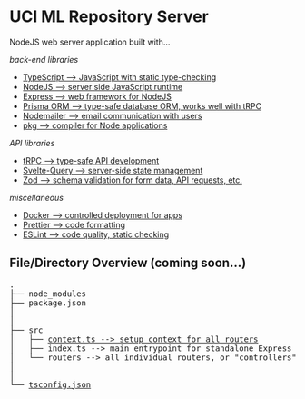 # UCI ML Repository Server

NodeJS web server application built with...

_back-end libraries_

- [TypeScript --> JavaScript with static type-checking](https://www.typescriptlang.org/)
- [NodeJS --> server side JavaScript runtime](https://nodejs.org/en/about/)
- [Express --> web framework for NodeJS](https://expressjs.com/)
- [Prisma ORM --> type-safe database ORM, works well with tRPC ](https://www.prisma.io/)
- [Nodemailer --> email communication with users](https://nodemailer.com/about/)
- [pkg --> compiler for Node applications](https://github.com/vercel/pkg)

_API libraries_

- [tRPC --> type-safe API development](https://trpc.io/)
- [Svelte-Query --> server-side state management](https://sveltequery.vercel.app/)
- [Zod --> schema validation for form data, API requests, etc.](https://github.com/colinhacks/zod)

_miscellaneous_

- [Docker --> controlled deployment for apps](https://www.docker.com/)
- [Prettier --> code formatting](https://prettier.io/)
- [ESLint --> code quality, static checking](https://eslint.org/)


## File/Directory Overview (coming soon...)

<pre>
.
├── node_modules
├── package.json
│
│
├── src
│   ├── <a href="https://trpc.io/docs/v9/context">context.ts --> setup context for all routers</a>
│   ├── index.ts --> main entrypoint for standalone Express server
│   └── routers --> all individual routers, or "controllers" for requests
│
│
└── <a href="https://www.typescriptlang.org/docs/handbook/tsconfig-json.html">tsconfig.json</a>
</pre>
